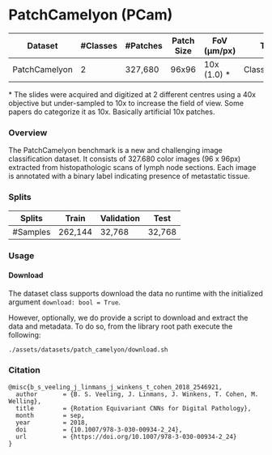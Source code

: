 # PatchCamelyon (PCam)

| Dataset | #Classes | #Patches | Patch Size | FoV (μm/px) | Task | Cancer Type |
|---|---|---|---|---| ---| ---|
| PatchCamelyon | 2 | 327,680 | 96x96 | 10x (1.0) \* | Classification | Breast |

\* The slides were acquired and digitized at 2 different centres using a 40x objective but under-sampled to 10x to increase the field of view. Some papers do categorize it as 10x. Basically artificial 10x patches.

### Overview

The PatchCamelyon benchmark is a new and challenging image classification dataset. It consists of 327.680 color images (96 x 96px) extracted from histopathologic scans of lymph node sections. Each image is annotated with a binary label indicating presence of metastatic tissue.

### Splits

| Splits | Train | Validation | Test |
|---|---|---|---|
| #Samples | 262,144 | 32,768 | 32,768 |


### Usage

#### Download
The dataset class supports download the data no runtime with the initialized argument
`download: bool = True`.

However, optionally, we do provide a script to download and extract the data and metadata.
To do so, from the library root path execute the following:
```sh
./assets/datasets/patch_camelyon/download.sh
```

### Citation
```
@misc{b_s_veeling_j_linmans_j_winkens_t_cohen_2018_2546921,
  author       = {B. S. Veeling, J. Linmans, J. Winkens, T. Cohen, M. Welling},
  title        = {Rotation Equivariant CNNs for Digital Pathology},
  month        = sep,
  year         = 2018,
  doi          = {10.1007/978-3-030-00934-2_24},
  url          = {https://doi.org/10.1007/978-3-030-00934-2_24}
}
```
